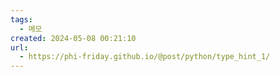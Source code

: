 ```yaml
---
tags:
  - 메모
created: 2024-05-08 00:21:10
url:
  - https://phi-friday.github.io/@post/python/type_hint_1/
---
```

